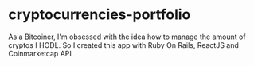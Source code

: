 # cryptocurrencies-portfolio
As a Bitcoiner, I'm obsessed with the idea how to manage the amount of cryptos I HODL. So I created this app with Ruby On Rails, ReactJS and Coinmarketcap API
